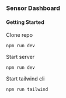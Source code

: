 ### Sensor Dashboard

#### Getting Started

Clone repo
```bash
npm run dev
```

Start server
```bash
npm run dev
```

Start tailwind cli
```bash
npm run tailwind
```

